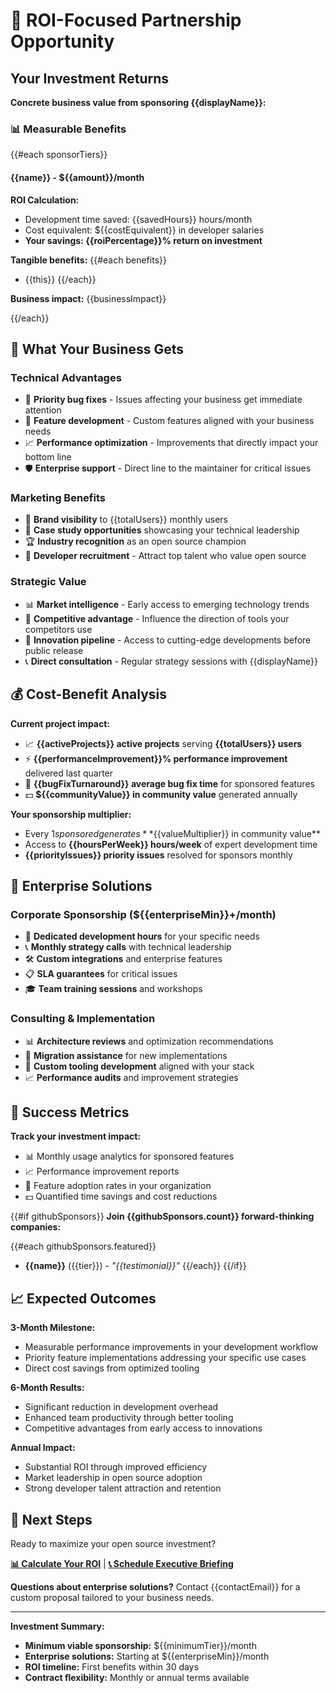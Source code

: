 # 💼 ROI-Focused Partnership Opportunity

## Your Investment Returns

**Concrete business value from sponsoring {{displayName}}:**

### 📊 Measurable Benefits

{{#each sponsorTiers}}

#### {{name}} - ${{amount}}/month

**ROI Calculation:**

- Development time saved: {{savedHours}} hours/month
- Cost equivalent: ${{costEquivalent}} in developer salaries
- **Your savings: {{roiPercentage}}% return on investment**

**Tangible benefits:** {{#each benefits}}

- {{this}} {{/each}}

**Business impact:** {{businessImpact}}

{{/each}}

## 🎯 What Your Business Gets

### Technical Advantages

- 🔧 **Priority bug fixes** - Issues affecting your business get immediate attention
- 🚀 **Feature development** - Custom features aligned with your business needs
- 📈 **Performance optimization** - Improvements that directly impact your bottom line
- 🛡️ **Enterprise support** - Direct line to the maintainer for critical issues

### Marketing Benefits

- 🌟 **Brand visibility** to {{totalUsers}} monthly users
- 📝 **Case study opportunities** showcasing your technical leadership
- 🏆 **Industry recognition** as an open source champion
- 🤝 **Developer recruitment** - Attract top talent who value open source

### Strategic Value

- 📊 **Market intelligence** - Early access to emerging technology trends
- 🎯 **Competitive advantage** - Influence the direction of tools your competitors use
- 🌱 **Innovation pipeline** - Access to cutting-edge developments before public release
- 📞 **Direct consultation** - Regular strategy sessions with {{displayName}}

## 💰 Cost-Benefit Analysis

**Current project impact:**

- 📈 **{{activeProjects}} active projects** serving **{{totalUsers}} users**
- ⚡ **{{performanceImprovement}}% performance improvement** delivered last quarter
- 🐛 **{{bugFixTurnaround}} average bug fix time** for sponsored features
- 💵 **${{communityValue}} in community value** generated annually

**Your sponsorship multiplier:**

- Every $1 sponsored generates **${{valueMultiplier}} in community value\*\*
- Access to **{{hoursPerWeek}} hours/week** of expert development time
- **{{priorityIssues}} priority issues** resolved for sponsors monthly

## 🏢 Enterprise Solutions

### Corporate Sponsorship (${{enterpriseMin}}+/month)

- 🎯 **Dedicated development hours** for your specific needs
- 📞 **Monthly strategy calls** with technical leadership
- 🛠️ **Custom integrations** and enterprise features
- 📋 **SLA guarantees** for critical issues
- 🎓 **Team training sessions** and workshops

### Consulting & Implementation

- 📊 **Architecture reviews** and optimization recommendations
- 🚀 **Migration assistance** for new implementations
- 🔧 **Custom tooling development** aligned with your stack
- 📈 **Performance audits** and improvement strategies

## 🌟 Success Metrics

**Track your investment impact:**

- 📊 Monthly usage analytics for sponsored features
- 📈 Performance improvement reports
- 🎯 Feature adoption rates in your organization
- 💵 Quantified time savings and cost reductions

{{#if githubSponsors}} **Join {{githubSponsors.count}} forward-thinking companies:**

{{#each githubSponsors.featured}}

- **{{name}}** ({{tier}}) - _"{{testimonial}}"_ {{/each}} {{/if}}

## 📈 Expected Outcomes

**3-Month Milestone:**

- Measurable performance improvements in your development workflow
- Priority feature implementations addressing your specific use cases
- Direct cost savings from optimized tooling

**6-Month Results:**

- Significant reduction in development overhead
- Enhanced team productivity through better tooling
- Competitive advantages from early access to innovations

**Annual Impact:**

- Substantial ROI through improved efficiency
- Market leadership in open source adoption
- Strong developer talent attraction and retention

## 🤝 Next Steps

Ready to maximize your open source investment?

[**📊 Calculate Your ROI**]({{roiCalculatorUrl}}) | [**📞 Schedule Executive Briefing**]({{executiveCallUrl}})

**Questions about enterprise solutions?** Contact {{contactEmail}} for a custom proposal tailored to your business needs.

---

**Investment Summary:**

- **Minimum viable sponsorship:** ${{minimumTier}}/month
- **Enterprise solutions:** Starting at ${{enterpriseMin}}/month
- **ROI timeline:** First benefits within 30 days
- **Contract flexibility:** Monthly or annual terms available
